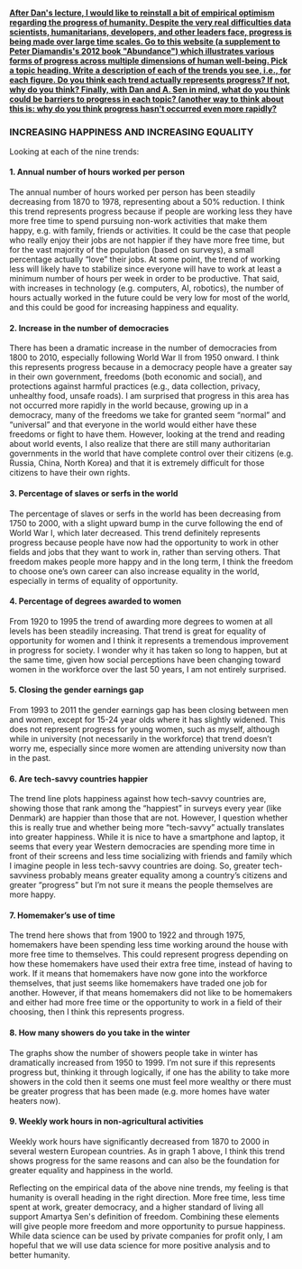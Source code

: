 #### [After Dan's lecture, I would like to reinstall a bit of empirical optimism regarding the progress of humanity. Despite the very real difficulties data scientists, humanitarians, developers, and other leaders face, progress is being made over large time scales. Go to this website (a supplement to Peter Diamandis's 2012 book "Abundance") which illustrates various forms of progress across multiple dimensions of human well-being. Pick a topic heading. Write a description of each of the trends you see, i.e., for each figure. Do you think each trend actually represents progress? If not, why do you think? Finally, with Dan and A. Sen in mind, what do you think could be barriers to progress in each topic? (another way to think about this is: why do you think progress hasn't occurred even more rapidly?](https://www.diamandis.com/data)

### INCREASING HAPPINESS AND INCREASING EQUALITY

Looking at each of the nine trends:

#### 1.  Annual number of hours worked per person

The annual number of hours worked per person has been steadily decreasing from 1870 to 1978, representing about a 50% reduction.  I think this trend represents progress because if people are working less they have more free time to spend pursuing non-work activities that make them happy, e.g. with family, friends or activities.  It could be the case that people who really enjoy their jobs are not happier if they have more free time, but for the vast majority of the population (based on surveys), a small percentage actually “love” their jobs.  At some point, the trend of working less will likely have to stabilize since everyone will have to work at least a minimum number of hours per week in order to be productive.  That said, with increases in technology (e.g. computers, AI, robotics), the number of hours actually worked in the future could be very low for most of the world, and this could be good for increasing happiness and equality.  

#### 2.  Increase in the number of democracies

There has been a dramatic increase in the number of democracies from 1800 to 2010, especially following World War II from 1950 onward.  I think this represents progress because in a democracy people have a greater say in their own government, freedoms (both economic and social), and protections against harmful practices (e.g., data collection, privacy, unhealthy food, unsafe roads).  I am surprised that progress in this area has not occurred more rapidly in the world because, growing up in a democracy, many of the freedoms we take for granted seem “normal” and “universal” and that everyone in the world would either have these freedoms or fight to have them.  However, looking at the trend and reading about world events, I also realize that there are still many authoritarian governments in the world that have complete control over their citizens (e.g. Russia, China, North Korea) and that it is extremely difficult for those citizens to have their own rights.

#### 3.  Percentage of slaves or serfs in the world

The percentage of slaves or serfs in the world has been decreasing from 1750 to 2000, with a slight upward bump in the curve following the end of World War I, which later decreased.  This trend definitely represents progress because people have now had the opportunity to work in other fields and jobs that they want to work in, rather than serving others.  That freedom makes people more happy and in the long term, I think the freedom to choose one’s own career can also increase equality in the world, especially in terms of equality of opportunity. 

#### 4.  Percentage of degrees awarded to women

From 1920 to 1995 the trend of awarding more degrees to women at all levels has been steadily increasing.  That trend is great for equality of opportunity for women and I think it represents a tremendous improvement in progress for society.  I wonder why it has taken so long to happen, but at the same time, given how social perceptions have been changing toward women in the workforce over the last 50 years, I am not entirely surprised.

#### 5.  Closing the gender earnings gap

From 1993 to 2011 the gender earnings gap has been closing between men and women, except for 15-24 year olds where it has slightly widened.  This does not represent progress for young women, such as myself, although while in university (not necessarily in the workforce) that trend doesn’t worry me, especially since more women are attending university now than in the past.

#### 6.  Are tech-savvy countries happier

The trend line plots happiness against how tech-savvy countries are, showing those that rank among the “happiest” in surveys every year (like Denmark) are happier than those that are not.  However, I question whether this is really true and whether being more “tech-savvy” actually translates into greater happiness.  While it is nice to have a smartphone and laptop, it seems that every year Western democracies are spending more time in front of their screens and less time socializing with friends and family which I imagine people in less tech-savvy countries are doing.  So, greater tech-savviness probably means greater equality among a country’s citizens and greater “progress” but I’m not sure it means the people themselves are more happy.

#### 7.  Homemaker’s use of time

The trend here shows that from 1900 to 1922 and through 1975, homemakers have been spending less time working around the house with more free time to themselves.  This could represent progress depending on how these homemakers have used their extra free time, instead of having to work.  If it means that homemakers have now gone into the workforce themselves, that just seems like homemakers have traded one job for another.  However, if that means homemakers did not like to be homemakers and either had more free time or the opportunity to work in a field of their choosing, then I think this represents progress.

#### 8.  How many showers do you take in the winter

The graphs show the number of showers people take in winter has dramatically increased from 1950 to 1999.  I’m not sure if this represents progress but, thinking it through logically, if one has the ability to take more showers in the cold then it seems one must feel more wealthy or there must be greater progress that has been made (e.g. more homes have water heaters now).  

#### 9.  Weekly work hours in non-agricultural activities

Weekly work hours have significantly decreased from 1870 to 2000 in several western European countries.  As in graph 1 above, I think this trend shows progress for the same reasons and can also be the foundation for greater equality and happiness in the world.


Reflecting on the empirical data of the above nine trends, my feeling is that humanity is overall heading in the right direction.  More free time, less time spent at work, greater democracy, and a higher standard of living all support Amartya Sen's definition of freedom.  Combining these elements will give people more freedom and more opportunity to pursue happiness.  While data science can be used by private companies for profit only, I am hopeful that we will use data science for more positive analysis and to better humanity. 
